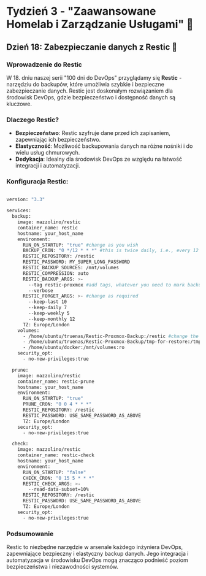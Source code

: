 # Tydzień 3 - "Zaawansowane Homelab i Zarządzanie Usługami" 🚀

## Dzień 18: Zabezpieczanie danych z Restic 🚀

### Wprowadzenie do Restic
W 18. dniu naszej serii "100 dni do DevOps" przyglądamy się **Restic** - narzędziu do backupów, które umożliwia szybkie i bezpieczne zabezpieczanie danych. Restic jest doskonałym rozwiązaniem dla środowisk DevOps, gdzie bezpieczeństwo i dostępność danych są kluczowe.

### Dlaczego Restic?
- **Bezpieczeństwo**: Restic szyfruje dane przed ich zapisaniem, zapewniając ich bezpieczeństwo.
- **Elastyczność**: Możliwość backupowania danych na różne nośniki i do wielu usług chmurowych.
- **Dedykacja**: Idealny dla środowisk DevOps ze względu na łatwość integracji i automatyzacji.

### Konfiguracja Restic:
```bash

version: "3.3"

services:
  backup:
    image: mazzolino/restic
    container_name: restic
    hostname: your_host_name
    environment:
      RUN_ON_STARTUP: "true" #change as you wish
      BACKUP_CRON: "0 */12 * * *" #this is twice daily, i.e., every 12 hours
      RESTIC_REPOSITORY: /restic
      RESTIC_PASSWORD: MY_SUPER_LONG_PASSWORD
      RESTIC_BACKUP_SOURCES: /mnt/volumes
      RESTIC_COMPRESSION: auto 
      RESTIC_BACKUP_ARGS: >-
        --tag restic-proxmox #add tags, whatever you need to mark backups
        --verbose
      RESTIC_FORGET_ARGS: >- #change as required
        --keep-last 10
        --keep-daily 7
        --keep-weekly 5
        --keep-monthly 12
      TZ: Europe/London
    volumes:
      - /home/ubuntu/truenas/Restic-Proxmox-Backup:/restic #change the left hand side to where you want to store the backups. As you can see I'm storing it on my NAS that is mounted to the host /home/truenas
      - /home/ubuntu/truenas/Restic-Proxmox-Backup/tmp-for-restore:/tmp-for-restore #USE THIS FOLDER FOR RESTORE - CAN VIEW EACH CONTAINER
      - /home/ubuntu/docker:/mnt/volumes:ro
    security_opt:
      - no-new-privileges:true

  prune:
    image: mazzolino/restic
    container_name: restic-prune
    hostname: your_host_name
    environment:
      RUN_ON_STARTUP: "true"
      PRUNE_CRON: "0 0 4 * * *"
      RESTIC_REPOSITORY: /restic
      RESTIC_PASSWORD: USE_SAME_PASSWORD_AS_ABOVE
      TZ: Europe/London
    security_opt:
      - no-new-privileges:true

  check:
    image: mazzolino/restic
    container_name: restic-check
    hostname: your_host_name
    environment:
      RUN_ON_STARTUP: "false"
      CHECK_CRON: "0 15 5 * * *"
      RESTIC_CHECK_ARGS: >-
        --read-data-subset=10%
      RESTIC_REPOSITORY: /restic
      RESTIC_PASSWORD: USE_SAME_PASSWORD_AS_ABOVE
      TZ: Europe/London
    security_opt:
      - no-new-privileges:true

```

### Podsumowanie
Restic to niezbędne narzędzie w arsenale każdego inżyniera DevOps, zapewniające bezpieczny i elastyczny backup danych. Jego integracja i automatyzacja w środowisku DevOps mogą znacząco podnieść poziom bezpieczeństwa i niezawodności systemów.
